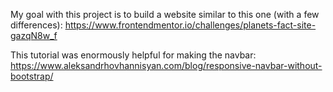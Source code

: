 My goal with this project is to build a website similar to this one (with a few differences): https://www.frontendmentor.io/challenges/planets-fact-site-gazqN8w_f

This tutorial was enormously helpful for making the navbar: https://www.aleksandrhovhannisyan.com/blog/responsive-navbar-without-bootstrap/